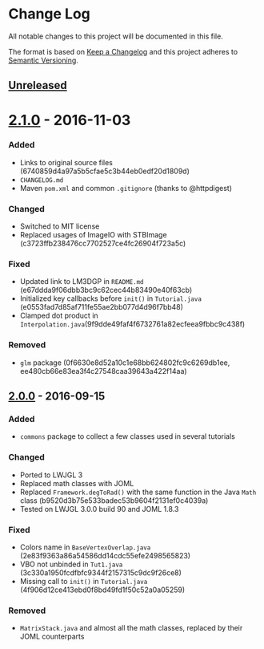 # Change Log
All notable changes to this project will be documented in this file.

The format is based on [Keep a Changelog](http://keepachangelog.com/)
and this project adheres to [Semantic Versioning](http://semver.org/).


## [Unreleased]


# [2.1.0] - 2016-11-03
### Added
- Links to original source files (6740859d4a97a5b5cfae5c3b44eb0edf20d1809d)
- `CHANGELOG.md`
- Maven `pom.xml` and common `.gitignore` (thanks to @httpdigest)

### Changed
- Switched to MIT license
- Replaced usages of ImageIO with STBImage (c3723ffb238476cc7702527ce4fc26904f723a5c)

### Fixed
- Updated link to LM3DGP in `README.md` (e67ddda9f06dbb3bc9c62cec44b83490e40f63cb)
- Initialized key callbacks before `init()` in `Tutorial.java` (e0553fad7d85af711fe55ae2bb077d4d96f7bb48)
- Clamped dot product in `Interpolation.java`(9f9dde49faf4f6732761a82ecfeea9fbbc9c438f)

### Removed
- `glm` package (0f6630e8d52a10c1e68bb624802fc9c6269db1ee, ee480cb66e83ea3f4c27548caa39643a422f14aa)


## [2.0.0] - 2016-09-15
### Added
- `commons` package to collect a few classes used in several tutorials

### Changed
- Ported to LWJGL 3
- Replaced math classes with JOML
- Replaced `Framework.degToRad()` with the same function in the Java `Math` class (b9520d3b75e533badec53b9604f2131ef0c4039a)
- Tested on LWJGL 3.0.0 build 90 and JOML 1.8.3

### Fixed
- Colors name in `BaseVertexOverlap.java` (2e83f9363a86a54586dd14cdc55efe2498565823)
- VBO not unbinded in `Tut1.java` (3c330a1950fcdfbfc9344f2157315c9dc9f26ce8)
- Missing call to `init()` in `Tutorial.java` (4f906d12ce413ebd0f8bd49fd1f50c52a0a05259)

### Removed
- `MatrixStack.java` and almost all the math classes, replaced by their JOML counterparts


[Unreleased]: https://github.com/integeruser/jgltut/compare/v2.1.0...HEAD
[2.1.0]: https://github.com/integeruser/jgltut/compare/v2.0.0...v2.1.0
[2.0.0]: https://github.com/integeruser/jgltut/compare/v1.0.2...v2.0.0

